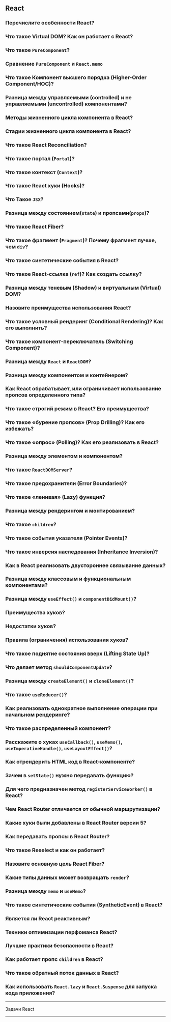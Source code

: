 
## React

### Перечислите особенности React?
### Что такое Virtual DOM? Как он работает с React?
### Что такое `PureComponent`?
### Сравнение `PureComponent` и `React.memo`
### Что такое Компонент высшего порядка (Higher-Order Component/HOC)?
### Разница между управляемыми (controlled) и не управляемыми (uncontrolled) компонентами?
### Методы жизненного цикла компонента в React?
### Стадии жизненного цикла компонента в React?
### Что такое React Reconciliation?
### Что такое портал (`Portal`)?
### Что такое контекст (`Context`)?
### Что такое React хуки (Hooks)?
### Что Такое `JSX`?
### Разница между состоянием(`state`) и пропсами(`props`)?
### Что такое React Fiber?
### Что такое фрагмент (`Fragment`)? Почему фрагмент лучше, чем `div`?
### Что такое синтетические события в React?
### Что такое React-ссылка (`ref`)? Как создать ссылку?
### Разница между теневым (Shadow) и виртуальным (Virtual) DOM?
### Назовите преимущества использования React?
### Что такое условный рендеринг (Conditional Rendering)? Как его выполнить?
### Что такое компонент-переключатель (Switching Component)?
### Разница между `React` и `ReactDOM`?
### Разница между компонентом и контейнером?
### Как React обрабатывает, или ограничивает использование пропсов определенного типа?
### Что такое строгий режим в React? Его преимущества?
### Что такое «бурение пропсов» (Prop Drilling)? Как его избежать?
### Что такое «опрос» (Polling)? Как его реализовать в React?
### Разница между элементом и компонентом?
### Что такое `ReactDOMServer`?
### Что такое предохранители (Error Boundaries)?
### Что такое «ленивая» (Lazy) функция?
### Разница между рендерингом и монтированием?
### Что такое `сhildren`?
### Что такое события указателя (Pointer Events)?
### Что такое инверсия наследования (Inheritance Inversion)?
### Как в React реализовать двустороннее связывание данных?
### Разница между классовым и функциональным компонентами?
### Разница между `useEffect()` и `componentDidMount()`?
### Преимущества хуков?
### Недостатки хуков?
### Правила (ограничения) использования хуков?
### Что такое поднятие состояния вверх (Lifting State Up)?
### Что делает метод `shouldComponentUpdate`?
### Разница между `createElement()` и `cloneElement()`?
### Что такое `useReducer()`?
### Как реализовать однократное выполнение операции при начальном рендеринге?
### Что такое распределенный компонент?
### Расскажите о хуках `useCallback()`, `useMemo()`, `useImperativeHandle()`, `useLayoutEffect()`?
### Как отрендерить HTML код в React-компоненте?
### Зачем в `setState()` нужно передавать функцию?
### Для чего предназначен метод `registerServiceWorker()` в React?
### Чем React Router отличается от обычной маршрутизации?
### Какие хуки были добавлены в React Router версии 5?
### Как передавать пропсы в React Router?
### Что такое Reselect и как он работает?
### Назовите основную цель React Fiber?
### Какие типы данных может возвращать `render`?
### Разница между `memo` и `useMemo`?
### Что такое синтетические события (SyntheticEvent) в React?
### Является ли React реактивным?
### Техники оптимизации перфоманса React?
### Лучшие практики безопасности в React?
### Как работает пропс `children` в React?
### Что такое обратный поток данных в React?
### Как использовать `React.lazy` и `React.Suspense` для запуска кода приложения?

---

Задачи React

---
